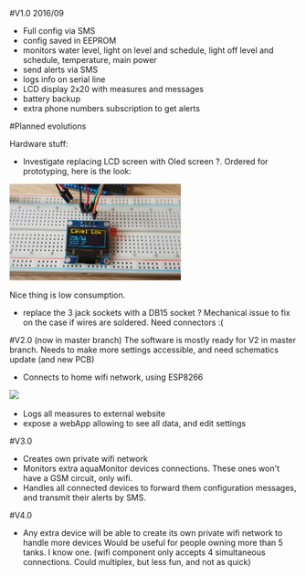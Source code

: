 
#V1.0 2016/09
- Full config via SMS
- config saved in EEPROM
- monitors water level, light on level and schedule, light off level and schedule, temperature, main power
- send alerts via SMS
- logs info on serial line
- LCD display 2x20 with measures and messages
- battery backup
- extra phone numbers subscription to get alerts


#Planned evolutions

Hardware stuff:
- Investigate replacing LCD screen with Oled screen ?. Ordered for prototyping, here is the look:

<img src="res/20170416_103621.jpg" width="300px"/> 

  Nice thing is low consumption.

- replace the 3 jack sockets with a DB15 socket ? Mechanical issue to fix on the case if wires are soldered. Need connectors :(


#V2.0 (now in master branch)
The software is mostly ready for V2 in master branch. Needs to make more settings accessible, and need schematics update (and new PCB)
- Connects to home wifi network, using ESP8266
<img src="res/wifi.jpg" width="300px"/> 

- Logs all measures to external website
- expose a webApp allowing to see all data, and edit settings

#V3.0
- Creates own private wifi network
- Monitors extra aquaMonitor devices connections. These ones won't have a GSM circuit, only wifi.
- Handles all connected devices to forward them configuration messages, and transmit their alerts by SMS.

#V4.0
- Any extra device will be able to create its own private wifi network to handle more devices
Would be useful for people owning more than 5 tanks. I know one.
(wifi component only accepts 4 simultaneous connections. Could multiplex, but less fun, and not as quick)

